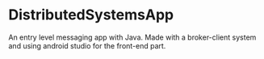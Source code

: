 # DistributedSystemsApp
An entry level messaging app with Java. Made with a broker-client system and using android studio for the front-end part.
